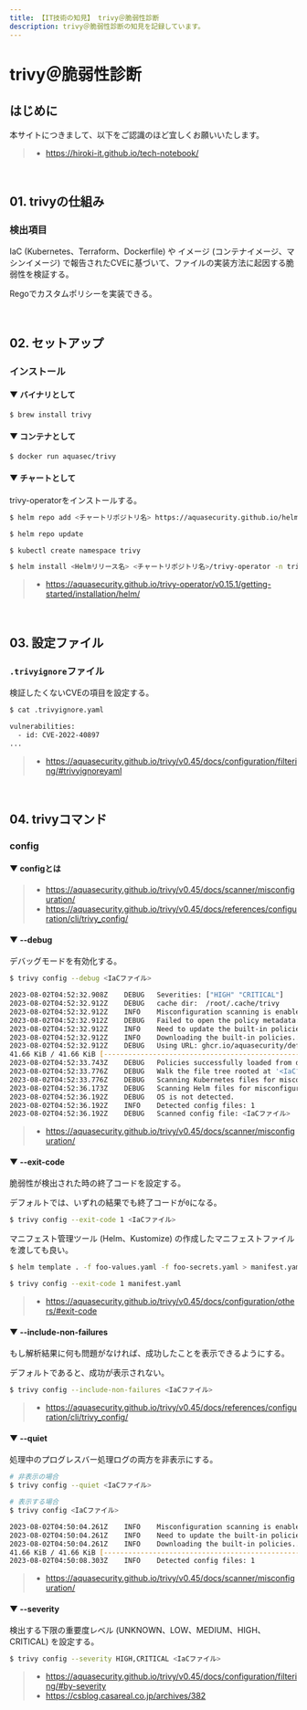```yaml
---
title: 【IT技術の知見】 trivy＠脆弱性診断
description: trivy＠脆弱性診断の知見を記録しています。
---
```


# trivy＠脆弱性診断

## はじめに

本サイトにつきまして、以下をご認識のほど宜しくお願いいたします。

> - https://hiroki-it.github.io/tech-notebook/

<br>

## 01. trivyの仕組み

### 検出項目

IaC (Kubernetes、Terraform、Dockerfile) や イメージ (コンテナイメージ、マシンイメージ) で報告されたCVEに基づいて、ファイルの実装方法に起因する脆弱性を検証する。

Regoでカスタムポリシーを実装できる。

<br>

## 02. セットアップ

### インストール

#### ▼ バイナリとして

```bash
$ brew install trivy
```

#### ▼ コンテナとして

```bash
$ docker run aquasec/trivy
```

#### ▼ チャートとして

trivy-operatorをインストールする。

```bash
$ helm repo add <チャートリポジトリ名> https://aquasecurity.github.io/helm-charts/

$ helm repo update

$ kubectl create namespace trivy

$ helm install <Helmリリース名> <チャートリポジトリ名>/trivy-operator -n trivy
```

> - https://aquasecurity.github.io/trivy-operator/v0.15.1/getting-started/installation/helm/

<br>

## 03. 設定ファイル

### `.trivyignore`ファイル

検証したくないCVEの項目を設定する。

```bash
$ cat .trivyignore.yaml

vulnerabilities:
  - id: CVE-2022-40897
...
```

> - https://aquasecurity.github.io/trivy/v0.45/docs/configuration/filtering/#trivyignoreyaml

<br>

## 04. trivyコマンド

### config

#### ▼ configとは

> - https://aquasecurity.github.io/trivy/v0.45/docs/scanner/misconfiguration/
> - https://aquasecurity.github.io/trivy/v0.45/docs/references/configuration/cli/trivy_config/

#### ▼ --debug

デバッグモードを有効化する。

```bash
$ trivy config --debug <IaCファイル>

2023-08-02T04:52:32.908Z	DEBUG	Severities: ["HIGH" "CRITICAL"]
2023-08-02T04:52:32.912Z	DEBUG	cache dir:  /root/.cache/trivy
2023-08-02T04:52:32.912Z	INFO	Misconfiguration scanning is enabled
2023-08-02T04:52:32.912Z	DEBUG	Failed to open the policy metadata: open /root/.cache/trivy/policy/metadata.json: no such file or directory
2023-08-02T04:52:32.912Z	INFO	Need to update the built-in policies
2023-08-02T04:52:32.912Z	INFO	Downloading the built-in policies...
2023-08-02T04:52:32.912Z	DEBUG	Using URL: ghcr.io/aquasecurity/defsec:0 to load policy bundle
41.66 KiB / 41.66 KiB [-----------------------------------------------------------] 100.00% ? p/s 0s2023-08-02T04:52:33.743Z	DEBUG	Digest of the built-in policies: sha256:*****
2023-08-02T04:52:33.743Z	DEBUG	Policies successfully loaded from disk
2023-08-02T04:52:33.776Z	DEBUG	Walk the file tree rooted at '<IaCファイル>' in parallel
2023-08-02T04:52:33.776Z	DEBUG	Scanning Kubernetes files for misconfigurations...
2023-08-02T04:52:36.173Z	DEBUG	Scanning Helm files for misconfigurations...
2023-08-02T04:52:36.192Z	DEBUG	OS is not detected.
2023-08-02T04:52:36.192Z	INFO	Detected config files: 1
2023-08-02T04:52:36.192Z	DEBUG	Scanned config file: <IaCファイル>
```

> - https://aquasecurity.github.io/trivy/v0.45/docs/scanner/misconfiguration/

#### ▼ --exit-code

脆弱性が検出された時の終了コードを設定する。

デフォルトでは、いずれの結果でも終了コードが`0`になる。

```bash
$ trivy config --exit-code 1 <IaCファイル>
```

マニフェスト管理ツール (Helm、Kustomize) の作成したマニフェストファイルを渡しても良い。

```bash
$ helm template . -f foo-values.yaml -f foo-secrets.yaml > manifest.yaml

$ trivy config --exit-code 1 manifest.yaml
```

> - https://aquasecurity.github.io/trivy/v0.45/docs/configuration/others/#exit-code

#### ▼ --include-non-failures

もし解析結果に何も問題がなければ、成功したことを表示できるようにする。

デフォルトであると、成功が表示されない。

```bash
$ trivy config --include-non-failures <IaCファイル>
```

> - https://aquasecurity.github.io/trivy/v0.45/docs/references/configuration/cli/trivy_config/

#### ▼ --quiet

処理中のプログレスバー処理ログの両方を非表示にする。

```bash
# 非表示の場合
$ trivy config --quiet <IaCファイル>

# 表示する場合
$ trivy config <IaCファイル>

2023-08-02T04:50:04.261Z	INFO	Misconfiguration scanning is enabled
2023-08-02T04:50:04.261Z	INFO	Need to update the built-in policies
2023-08-02T04:50:04.261Z	INFO	Downloading the built-in policies...
41.66 KiB / 41.66 KiB [-----------------------------------------------------------] 100.00% ? p/s 0s
2023-08-02T04:50:08.303Z	INFO	Detected config files: 1
```

> - https://aquasecurity.github.io/trivy/v0.45/docs/scanner/misconfiguration/

#### ▼ --severity

検出する下限の重要度レベル (UNKNOWN、LOW、MEDIUM、HIGH、CRITICAL) を設定する。

```bash
$ trivy config --severity HIGH,CRITICAL <IaCファイル>
```

> - https://aquasecurity.github.io/trivy/v0.45/docs/configuration/filtering/#by-severity
> - https://csblog.casareal.co.jp/archives/382

<br>
